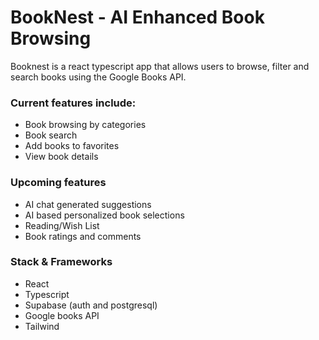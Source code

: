 # BookNest - AI Enhanced Book Browsing

Booknest is a react typescript app that allows users to browse, filter and search books using the Google Books API.

### Current features include:

-   Book browsing by categories
-   Book search
-   Add books to favorites
-   View book details

### Upcoming features

-   AI chat generated suggestions
-   AI based personalized book selections
-   Reading/Wish List
-   Book ratings and comments

### Stack & Frameworks

-   React
-   Typescript
-   Supabase (auth and postgresql)
-   Google books API
-   Tailwind
